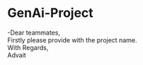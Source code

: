 # GenAi-Project
-Dear teammates,<br>
  Firstly please provide with the project name.<br>
  With Regards,<br>
  Advait
